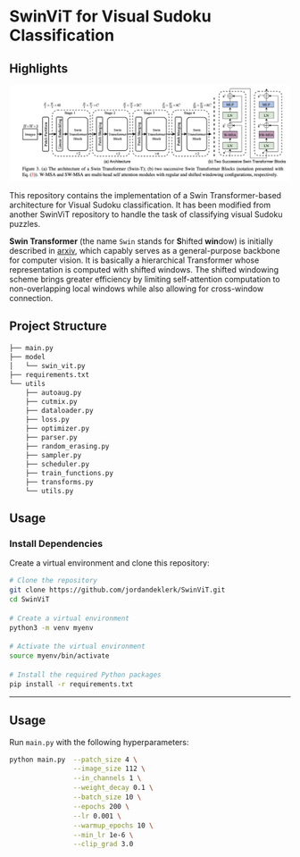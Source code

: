# SwinViT for Visual Sudoku Classification

## Highlights

<img src="./images/swin3.png"></img>

This repository contains the implementation of a Swin Transformer-based architecture for Visual Sudoku classification. It has been modified from another SwinViT repository to handle the task of classifying visual Sudoku puzzles.

**Swin Transformer** (the name `Swin` stands for **S**hifted **win**dow) is initially described in [arxiv](https://arxiv.org/abs/2103.14030), which capably serves as a general-purpose backbone for computer vision. It is basically a hierarchical Transformer whose representation is computed with shifted windows. The shifted windowing scheme brings greater efficiency by limiting self-attention computation to non-overlapping local windows while also allowing for cross-window connection.

## Project Structure

```
├── main.py
├── model
│   └── swin_vit.py
├── requirements.txt
└── utils
    ├── autoaug.py
    ├── cutmix.py
    ├── dataloader.py
    ├── loss.py
    ├── optimizer.py
    ├── parser.py
    ├── random_erasing.py
    ├── sampler.py
    ├── scheduler.py
    ├── train_functions.py
    ├── transforms.py
    └── utils.py
```

## Usage

### Install Dependencies

Create a virtual environment and clone this repository:

```bash
# Clone the repository
git clone https://github.com/jordandeklerk/SwinViT.git
cd SwinViT

# Create a virtual environment
python3 -m venv myenv

# Activate the virtual environment
source myenv/bin/activate

# Install the required Python packages
pip install -r requirements.txt
```

<hr>

## Usage
Run `main.py` with the following hyperparameters:

```bash
python main.py  --patch_size 4 \
                --image_size 112 \
                --in_channels 1 \
                --weight_decay 0.1 \
                --batch_size 10 \
                --epochs 200 \
                --lr 0.001 \
                --warmup_epochs 10 \
                --min_lr 1e-6 \
                --clip_grad 3.0
```
